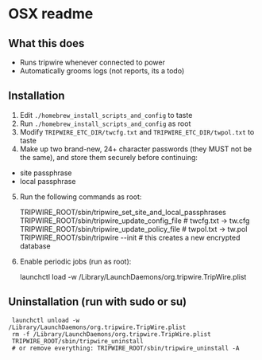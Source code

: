 # OSX readme

## What this does

- Runs tripwire whenever connected to power
- Automatically grooms logs (not reports, its a todo)


## Installation

1. Edit `./homebrew_install_scripts_and_config` to taste
2. Run `./homebrew_install_scripts_and_config` as root
3. Modify `TRIPWIRE_ETC_DIR/twcfg.txt` and `TRIPWIRE_ETC_DIR/twpol.txt` to taste
4. Make up two brand-new, 24+ character passwords (they MUST not be the same), and store them securely before continuing:

  - site passphrase
  - local passphrase

5. Run the following commands as root:

    TRIPWIRE_ROOT/sbin/tripwire_set_site_and_local_passphrases
    TRIPWIRE_ROOT/sbin/tripwire_update_config_file # twcfg.txt -> tw.cfg
    TRIPWIRE_ROOT/sbin/tripwire_update_policy_file # twpol.txt -> tw.pol
    TRIPWIRE_ROOT/sbin/tripwire --init             # this creates a new encrypted database

6. Enable periodic jobs (run as root): 

    launchctl load -w /Library/LaunchDaemons/org.tripwire.TripWire.plist


## Uninstallation (run with sudo or su)

     launchctl unload -w /Library/LaunchDaemons/org.tripwire.TripWire.plist
     rm -f /Library/LaunchDaemons/org.tripwire.TripWire.plist
     TRIPWIRE_ROOT/sbin/tripwire_uninstall
     # or remove everything: TRIPWIRE_ROOT/sbin/tripwire_uninstall -A 

